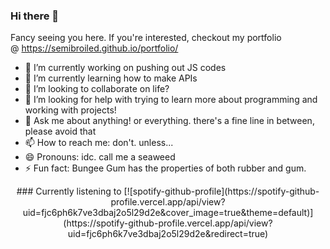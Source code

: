 ### Hi there 👋
Fancy seeing you here. If you're interested, checkout my portfolio @ https://semibroiled.github.io/portfolio/

- 🔭 I’m currently working on pushing out JS codes
- 🌱 I’m currently learning how to make APIs 
- 👯 I’m looking to collaborate on life?
- 🤔 I’m looking for help with trying to learn more about programming and working with projects! 
- 💬 Ask me about anything! or everything. there's a fine line in between, please avoid that
- 📫 How to reach me: don't. unless...
- 😄 Pronouns: idc. call me a seaweed
- ⚡ Fun fact: Bungee Gum has the properties of both rubber and gum. 
<p align='center'>
### Currently listening to
[![spotify-github-profile](https://spotify-github-profile.vercel.app/api/view?uid=fjc6ph6k7ve3dbaj2o5l29d2e&cover_image=true&theme=default)](https://spotify-github-profile.vercel.app/api/view?uid=fjc6ph6k7ve3dbaj2o5l29d2e&redirect=true)
</p>
